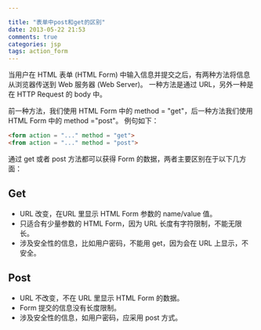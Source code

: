 ```yaml
---

title: "表单中post和get的区别"
date: 2013-05-22 21:53
comments: true
categories: jsp
tags: action_form
---
```


当用户在 HTML 表单 (HTML Form) 中输入信息并提交之后，有两种方法将信息从浏览器传送到 Web 服务器 (Web Server)。
一种方法是通过 URL，另外一种是在 HTTP Request 的 body 中。


前一种方法，我们使用 HTML Form 中的 method = "get"，后一种方法我们使用 HTML Form 中的 method ="post"。
例句如下：
``` html 例句
<form action = "..." method = "get">
<from action = "..." method = "post">
```
通过 get 或者 post 方法都可以获得 Form 的数据，两者主要区别在于以下几方面：
<h2><b>Get</b></h2>
<ul>
	<li>URL 改变，在URL 里显示 HTML Form 参数的 name/value 值。</li>
	<li>只适合有少量参数的 HTML Form，因为 URL 长度有字符限制，不能无限长。</li>
	<li>涉及安全性的信息，比如用户密码，不能用 get，因为会在 URL 上显示，不安全。</li>
</ul>

<h2><b>Post</b></h2>
<ul>
	<li>URL 不改变，不在 URL 里显示 HTML Form 的数据。</li>
	<li>Form 提交的信息没有长度限制。</li>
	<li>涉及安全性的信息，如用户密码，应采用 post 方式。</li>
</ul>
